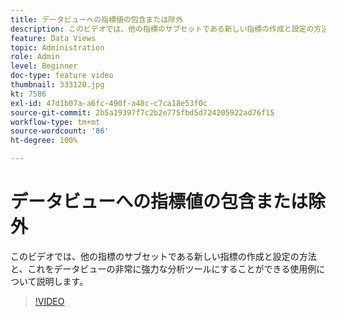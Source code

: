 ```yaml
---
title: データビューへの指標値の包含または除外
description: このビデオでは、他の指標のサブセットである新しい指標の作成と設定の方法と、これをデータビューの非常に強力な分析ツールにすることができる使用例について説明します。
feature: Data Views
topic: Administration
role: Admin
level: Beginner
doc-type: feature video
thumbnail: 333120.jpg
kt: 7586
exl-id: 47d1b07a-a6fc-490f-a48c-c7ca18e53f0c
source-git-commit: 2b5a19397f7c2b2e775fbd5d724205922ad76f15
workflow-type: tm+mt
source-wordcount: '86'
ht-degree: 100%

---
```


# データビューへの指標値の包含または除外

このビデオでは、他の指標のサブセットである新しい指標の作成と設定の方法と、これをデータビューの非常に強力な分析ツールにすることができる使用例について説明します。

>[!VIDEO](https://video.tv.adobe.com/v/333120/?quality=12&learn=on)
